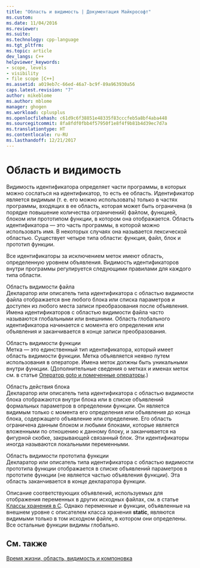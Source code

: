 ```yaml
---
title: "Область и видимость | Документация Майкрософт"
ms.custom: 
ms.date: 11/04/2016
ms.reviewer: 
ms.suite: 
ms.technology: cpp-language
ms.tgt_pltfrm: 
ms.topic: article
dev_langs: C++
helpviewer_keywords:
- scope, levels
- visibility
- file scope [C++]
ms.assetid: a019eb7c-66ed-46a7-bc9f-89a963930a56
caps.latest.revision: "7"
author: mikeblome
ms.author: mblome
manager: ghogen
ms.workload: cplusplus
ms.openlocfilehash: c61d9c6f38851e48335f83cccfeb5a8bf4aba448
ms.sourcegitcommit: 8fa8fdf0fbb4f57950f1e8f4f9b81b4d39ec7d7a
ms.translationtype: HT
ms.contentlocale: ru-RU
ms.lasthandoff: 12/21/2017
---
```

# <a name="scope-and-visibility"></a>Область и видимость
Видимость идентификатора определяет части программы, в которых можно сослаться на идентификатор, то есть ее область. Идентификатор является видимым (т. е. его можно использовать) только в частях программы, входящих в ее область, которая может быть ограничена (в порядке повышение количества ограничений) файлом, функцией, блоком или прототипом функции, в котором она отображается. Область идентификатора — это часть программы, в которой можно использовать имя. В некоторых случаях она называется лексической областью. Существует четыре типа области: функция, файл, блок и прототип функции.  
  
 Все идентификаторы за исключением меток имеют область, определенную уровнем объявления. Видимость идентификаторов внутри программы регулируется следующими правилами для каждого типа области.  
  
 Область видимости файла  
 Декларатор или описатель типа идентификатора с областью видимости файла отображается вне любого блока или списка параметров и доступен из любого места записи преобразования после объявления. Имена идентификаторов с областью видимости файла часто называются глобальными или внешними. Область глобального идентификатора начинается с момента его определения или объявления и заканчивается в конце записи преобразования.  
  
 Область видимости функции  
 Метка — это единственный тип идентификатора, который имеет область видимости функции. Метка объявляется неявно путем использования в операторе. Имена меток должны быть уникальными внутри функции. (Дополнительные сведения о метках и именах меток см. в статье [Оператор goto и помеченные операторы](../c-language/goto-and-labeled-statements-c.md).)  
  
 Область действия блока  
 Декларатор или описатель типа идентификатора с областью видимости блока отображаются внутри блока или в списке объявлений формальных параметров в определении функции. Он является видимым только с момента его определения или объявления до конца блока, содержащего объявление или определение. Его область ограничена данным блоком и любыми блоками, которые является вложенными по отношению к данному блоку, и заканчивается на фигурной скобке, закрывающей связанный блок. Эти идентификаторы иногда называются локальными переменными.  
  
 Область видимости прототипа функции  
 Декларатор или описатель типа идентификатора с областью видимости прототипа функции отображается в списке объявлений параметров в прототипе функции (не является частью объявления функции). Эта область заканчивается в конце декларатора функции.  
  
 Описание соответствующих объявлений, используемых для отображения переменных в других исходных файлах, см. в статье [Классы хранения в C](../c-language/c-storage-classes.md). Однако переменные и функции, объявленные на внешнем уровне с описателем класса хранения **static**, являются видимыми только в том исходном файле, в котором они определены. Все остальные функции видимы глобально.  
  
## <a name="see-also"></a>См. также  
 [Время жизни, область, видимость и компоновка](../c-language/lifetime-scope-visibility-and-linkage.md)